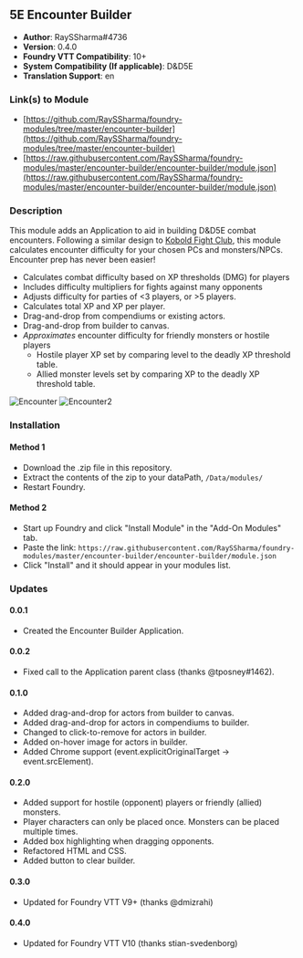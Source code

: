 ## 5E Encounter Builder

* **Author**: RaySSharma#4736
* **Version**: 0.4.0
* **Foundry VTT Compatibility**: 10+
* **System Compatibility (If applicable)**: D&D5E
* **Translation Support**: en

### Link(s) to Module

* [https://github.com/RaySSharma/foundry-modules/tree/master/encounter-builder](https://github.com/RaySSharma/foundry-modules/tree/master/encounter-builder)
* [https://raw.githubusercontent.com/RaySSharma/foundry-modules/master/encounter-builder/encounter-builder/module.json](https://raw.githubusercontent.com/RaySSharma/foundry-modules/master/encounter-builder/encounter-builder/module.json)

### Description

This module adds an Application to aid in building D&D5E combat encounters. Following a similar design to [Kobold Fight Club](https://kobold.club/fight/#/encounter-builder), this module calculates encounter difficulty for your chosen PCs and monsters/NPCs. Encounter prep has never been easier!

* Calculates combat difficulty based on XP thresholds (DMG) for players
* Includes difficulty multipliers for fights against many opponents
* Adjusts difficulty for parties of <3 players, or >5 players.
* Calculates total XP and XP per player.
* Drag-and-drop from compendiums or existing actors.
* Drag-and-drop from builder to canvas.
* *Approximates* encounter difficulty for friendly monsters or hostile players
  * Hostile player XP set by comparing level to the deadly XP threshold table.
  * Allied monster levels set by comparing XP to the deadly XP threshold table.

![Encounter](./images/testencounter.png "Encounter Building")
![Encounter2](./images/testencounter.gif "Encounter Building 2")

### Installation

#### Method 1

* Download the .zip file in this repository.
* Extract the contents of the zip to your dataPath, `/Data/modules/`
* Restart Foundry.

#### Method 2

* Start up Foundry and click "Install Module" in the "Add-On Modules" tab.
* Paste the link: `https://raw.githubusercontent.com/RaySSharma/foundry-modules/master/encounter-builder/encounter-builder/module.json`
* Click "Install" and it should appear in your modules list.

### Updates

#### 0.0.1

* Created the Encounter Builder Application.

#### 0.0.2

* Fixed call to the Application parent class (thanks @tposney#1462).

#### 0.1.0

* Added drag-and-drop for actors from builder to canvas.
* Added drag-and-drop for actors in compendiums to builder.
* Changed to click-to-remove for actors in builder.
* Added on-hover image for actors in builder.
* Added Chrome support (event.explicitOriginalTarget -> event.srcElement).

#### 0.2.0

* Added support for hostile (opponent) players or friendly (allied) monsters.
* Player characters can only be placed once. Monsters can be placed multiple times.
* Added box highlighting when dragging opponents.
* Refactored HTML and CSS.
* Added button to clear builder.

#### 0.3.0

* Updated for Foundry VTT V9+ (thanks @dmizrahi)

#### 0.4.0

* Updated for Foundry VTT V10 (thanks stian-svedenborg)
